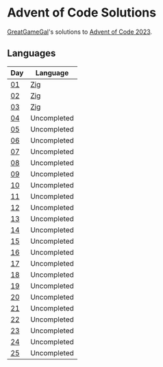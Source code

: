 # Advent of Code Solutions
[GreatGameGal](https://www.twitch.tv/greatgamegal)'s solutions to [Advent of Code 2023](https://adventofcode.com/2023).

## Languages
| Day | Language    |
|-----|-------------|
| [01](https://adventofcode.com/day/1)  | [Zig](https://ziglang.org/)         |
| [02](https://adventofcode.com/day/2)  | [Zig](https://ziglang.org/)         |
| [03](https://adventofcode.com/day/3)  | [Zig](https://ziglang.org/)         |
| [04](https://adventofcode.com/day/4)  | Uncompleted |
| [05](https://adventofcode.com/day/5)  | Uncompleted |
| [06](https://adventofcode.com/day/6)  | Uncompleted |
| [07](https://adventofcode.com/day/7)  | Uncompleted |
| [08](https://adventofcode.com/day/8)  | Uncompleted |
| [09](https://adventofcode.com/day/9)  | Uncompleted |
| [10](https://adventofcode.com/day/10) | Uncompleted |
| [11](https://adventofcode.com/day/11)  | Uncompleted |
| [12](https://adventofcode.com/day/12)  | Uncompleted |
| [13](https://adventofcode.com/day/13)  | Uncompleted |
| [14](https://adventofcode.com/day/14)  | Uncompleted |
| [15](https://adventofcode.com/day/15)  | Uncompleted |
| [16](https://adventofcode.com/day/16)  | Uncompleted |
| [17](https://adventofcode.com/day/17)  | Uncompleted |
| [18](https://adventofcode.com/day/18)  | Uncompleted |
| [19](https://adventofcode.com/day/19)  | Uncompleted |
| [20](https://adventofcode.com/day/20)  | Uncompleted |
| [21](https://adventofcode.com/day/21)  | Uncompleted |
| [22](https://adventofcode.com/day/22)  | Uncompleted |
| [23](https://adventofcode.com/day/23)  | Uncompleted |
| [24](https://adventofcode.com/day/24)  | Uncompleted |
| [25](https://adventofcode.com/day/25)  | Uncompleted |
